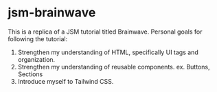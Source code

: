# jsm-brainwave
This is a replica of a JSM tutorial titled Brainwave. 
Personal goals for following the tutorial:
1. Strengthen my understanding of HTML, specifically UI tags and organization.
2. Strengthen my understanding of reusable components.
   ex. Buttons, Sections
3. Introduce myself to Tailwind CSS. 
